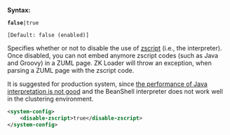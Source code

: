 **Syntax:**

<disable-zscript>**`false`**`|true`</disable-zscript>

`[Default: false (enabled)]`

Specifies whether or not to disable the use of
[zscript](ZUML_Reference/ZUML/Elements/zscript) (i.e., the
interpreter). Once disabled, you can not embed anymore zscript codes
(such as Java and Groovy) in a ZUML page. ZK Loader will throw an
exception, when parsing a ZUML page with the zscript code.

It is suggested for production system, since [the performance of Java
interpretation is not
good](ZK_Developer's_Reference/Performance_Tips/Use_Compiled_Java_Codes)
and the BeanShell interpreter does not work well in the clustering
environment.

``` xml
<system-config>
    <disable-zscript>true</disable-zscript>
</system-config>
```
